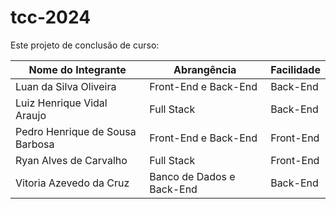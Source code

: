 # tcc-2024
Este projeto de conclusão de curso:

|Nome do Integrante| Abrangência | Facilidade |
|----|----|----|
| Luan da Silva Oliveira | Front-End e Back-End | Back-End |
| Luiz Henrique Vidal Araujo | Full Stack | Back-End |
| Pedro Henrique de Sousa Barbosa | Front-End e Back-End | Front-End |
| Ryan Alves de Carvalho | Full Stack | Front-End |
| Vitoria Azevedo da Cruz | Banco de Dados e Back-End | Back-End |
